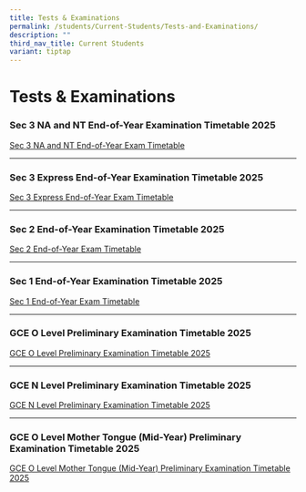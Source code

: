 ```yaml
---
title: Tests & Examinations
permalink: /students/Current-Students/Tests-and-Examinations/
description: ""
third_nav_title: Current Students
variant: tiptap
---
```

<h1>Tests &amp; Examinations</h1>
<p></p>
<h3>Sec 3 NA and NT End-of-Year Examination Timetable 2025</h3>
<p><a href="/files/EOY Exam Timetable/2025/Sec_3_NA_and_NT_EYE_Timetable_2025.pdf" rel="noopener nofollow" target="_blank">Sec 3 NA and NT End-of-Year Exam Timetable</a>
</p>
<hr>
<h3>Sec 3 Express End-of-Year Examination Timetable 2025</h3>
<p><a href="/files/EOY Exam Timetable/2025/Sec_3_EXP_EYE_Timetable_2025.pdf" rel="noopener nofollow" target="_blank">Sec 3 Express End-of-Year Exam Timetable</a>
</p>
<hr>
<h3>Sec 2 End-of-Year Examination Timetable 2025</h3>
<p><a href="/files/EOY Exam Timetable/2025/Sec_2_EYE_Timetable_2025.pdf" rel="noopener nofollow" target="_blank">Sec 2 End-of-Year Exam Timetable</a>
</p>
<hr>
<h3>Sec 1 End-of-Year Examination Timetable 2025</h3>
<p><a href="/files/EOY Exam Timetable/2025/Sec_1_EYE_Timetable_2025.pdf" rel="noopener nofollow" target="_blank">Sec 1 End-of-Year Exam Timetable</a>
</p>
<hr>
<h3>GCE O Level Preliminary Examination Timetable 2025</h3>
<p><a href="/files/Prelim Exam/2025/2025_O_Level_Prelims_Exam_Timetable__for_students_.pdf" rel="noopener nofollow" target="_blank">GCE O Level Preliminary Examination Timetable 2025</a>
</p>
<hr>
<h3>GCE N Level Preliminary Examination Timetable 2025</h3>
<p><a href="/files/Prelim Exam/2025/2025_N_Level_Prelims_Exam_Timetable__for_students_.pdf" rel="noopener nofollow" target="_blank">GCE N Level Preliminary Examination Timetable 2025</a>
</p>
<hr>
<h3>GCE O Level Mother Tongue (Mid-Year) Preliminary Examination Timetable 2025</h3>
<p><a href="/files/Prelim Exam/2025/2025_GCE_O_Level_MTL_Examination_Timetable.pdf" rel="noopener nofollow" target="_blank">GCE O Level Mother Tongue (Mid-Year) Preliminary Examination Timetable 2025</a>
</p>
<p></p>